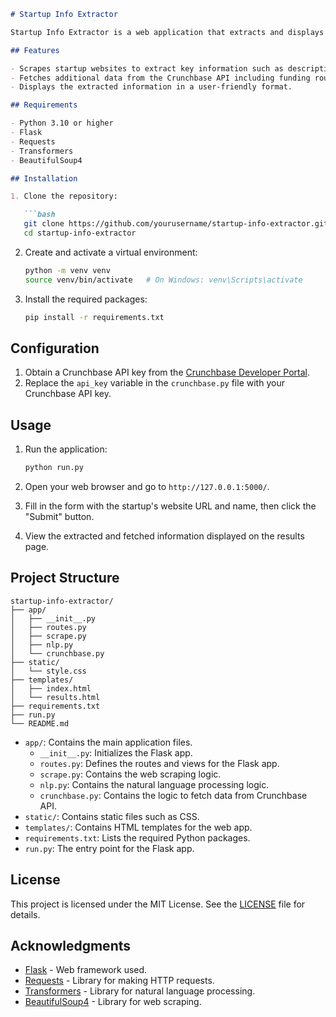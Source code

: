 ```markdown
# Startup Info Extractor

Startup Info Extractor is a web application that extracts and displays key information about startups. It scrapes the startup's website for relevant information and fetches additional data from the Crunchbase API.

## Features

- Scrapes startup websites to extract key information such as description, industry, customers, and geography.
- Fetches additional data from the Crunchbase API including funding rounds, founded year, and location.
- Displays the extracted information in a user-friendly format.

## Requirements

- Python 3.10 or higher
- Flask
- Requests
- Transformers
- BeautifulSoup4

## Installation

1. Clone the repository:

   ```bash
   git clone https://github.com/yourusername/startup-info-extractor.git
   cd startup-info-extractor
   ```

2. Create and activate a virtual environment:

   ```bash
   python -m venv venv
   source venv/bin/activate   # On Windows: venv\Scripts\activate
   ```

3. Install the required packages:

   ```bash
   pip install -r requirements.txt
   ```

## Configuration

1. Obtain a Crunchbase API key from the [Crunchbase Developer Portal](https://data.crunchbase.com/docs/using-the-api).
2. Replace the `api_key` variable in the `crunchbase.py` file with your Crunchbase API key.

## Usage

1. Run the application:

   ```bash
   python run.py
   ```

2. Open your web browser and go to `http://127.0.0.1:5000/`.

3. Fill in the form with the startup's website URL and name, then click the "Submit" button.

4. View the extracted and fetched information displayed on the results page.

## Project Structure

```
startup-info-extractor/
├── app/
│   ├── __init__.py
│   ├── routes.py
│   ├── scrape.py
│   ├── nlp.py
│   └── crunchbase.py
├── static/
│   └── style.css
├── templates/
│   ├── index.html
│   └── results.html
├── requirements.txt
├── run.py
└── README.md
```

- `app/`: Contains the main application files.
  - `__init__.py`: Initializes the Flask app.
  - `routes.py`: Defines the routes and views for the Flask app.
  - `scrape.py`: Contains the web scraping logic.
  - `nlp.py`: Contains the natural language processing logic.
  - `crunchbase.py`: Contains the logic to fetch data from Crunchbase API.
- `static/`: Contains static files such as CSS.
- `templates/`: Contains HTML templates for the web app.
- `requirements.txt`: Lists the required Python packages.
- `run.py`: The entry point for the Flask app.

## License

This project is licensed under the MIT License. See the [LICENSE](LICENSE) file for details.

## Acknowledgments

- [Flask](https://flask.palletsprojects.com/) - Web framework used.
- [Requests](https://requests.readthedocs.io/) - Library for making HTTP requests.
- [Transformers](https://huggingface.co/transformers/) - Library for natural language processing.
- [BeautifulSoup4](https://www.crummy.com/software/BeautifulSoup/bs4/doc/) - Library for web scraping.

```#   S t a r t u p - I n f o - E x t r a c t o r 
 
 
